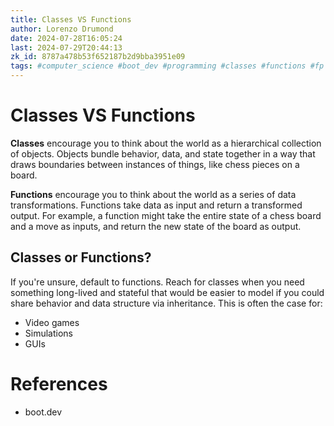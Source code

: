 ```yaml
---
title: Classes VS Functions
author: Lorenzo Drumond
date: 2024-07-28T16:05:24
last: 2024-07-29T20:44:13
zk_id: 8787a478b53f652187b2d9bba3951e09
tags: #computer_science #boot_dev #programming #classes #functions #fp #oop
---
```



# Classes VS Functions

**Classes** encourage you to think about the world as a hierarchical collection of objects. Objects bundle behavior, data, and state together in a way that draws boundaries between instances of things, like chess pieces on a board.

**Functions** encourage you to think about the world as a series of data transformations. Functions take data as input and return a transformed output. For example, a function might take the entire state of a chess board and a move as inputs, and return the new state of the board as output.

## Classes or Functions?

If you're unsure, default to functions. Reach for classes when you need something long-lived and stateful that would be easier to model if you could share behavior and data structure via inheritance. This is often the case for:

- Video games
- Simulations
- GUIs


# References

- boot.dev
